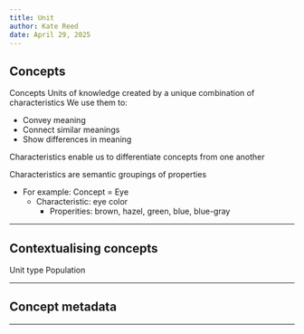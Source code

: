 ```yaml
---
title: Unit 
author: Kate Reed
date: April 29, 2025
---
```


## Concepts

Concepts
Units of knowledge created by a unique combination of characteristics
We use them to:
- Convey meaning
- Connect similar meanings
- Show differences in meaning

Characteristics enable us to differentiate concepts from one another

Characteristics are semantic groupings of properties
 - For example: Concept = Eye
   - Characteristic: eye color
       - Properities: brown, hazel, green, blue, blue-gray
    
---

## Contextualising concepts

Unit type
Population	

---

## Concept metadata


---



